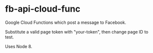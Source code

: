 # fb-api-cloud-func
Google Cloud Functions which post a message to Facebook.

Substitute a valid page token with "your-token", then change page ID to test.

Uses Node 8.
